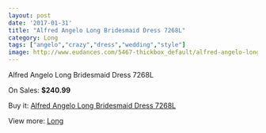 ```yaml
---
layout: post
date: '2017-01-31'
title: "Alfred Angelo Long Bridesmaid Dress 7268L"
category: Long
tags: ["angelo","crazy","dress","wedding","style"]
image: http://www.eudances.com/5467-thickbox_default/alfred-angelo-long-bridesmaid-dress-7268l.jpg
---
```

Alfred Angelo Long Bridesmaid Dress 7268L

On Sales: **$240.99**
<a href="https://www.eudances.com/en/long/1875-alfred-angelo-long-bridesmaid-dress-7268l.html"><amp-img layout="responsive" width="600" height="600" src="//www.eudances.com/5467-thickbox_default/alfred-angelo-long-bridesmaid-dress-7268l.jpg" alt="Alfred Angelo Long Bridesmaid Dress 7268L 0" /></a>
<a href="https://www.eudances.com/en/long/1875-alfred-angelo-long-bridesmaid-dress-7268l.html"><amp-img layout="responsive" width="600" height="600" src="//www.eudances.com/5469-thickbox_default/alfred-angelo-long-bridesmaid-dress-7268l.jpg" alt="Alfred Angelo Long Bridesmaid Dress 7268L 1" /></a>
<a href="https://www.eudances.com/en/long/1875-alfred-angelo-long-bridesmaid-dress-7268l.html"><amp-img layout="responsive" width="600" height="600" src="//www.eudances.com/5468-thickbox_default/alfred-angelo-long-bridesmaid-dress-7268l.jpg" alt="Alfred Angelo Long Bridesmaid Dress 7268L 2" /></a>

Buy it: [Alfred Angelo Long Bridesmaid Dress 7268L](https://www.eudances.com/en/long/1875-alfred-angelo-long-bridesmaid-dress-7268l.html "Alfred Angelo Long Bridesmaid Dress 7268L")

View more: [Long](https://www.eudances.com/en/21-long "Long")